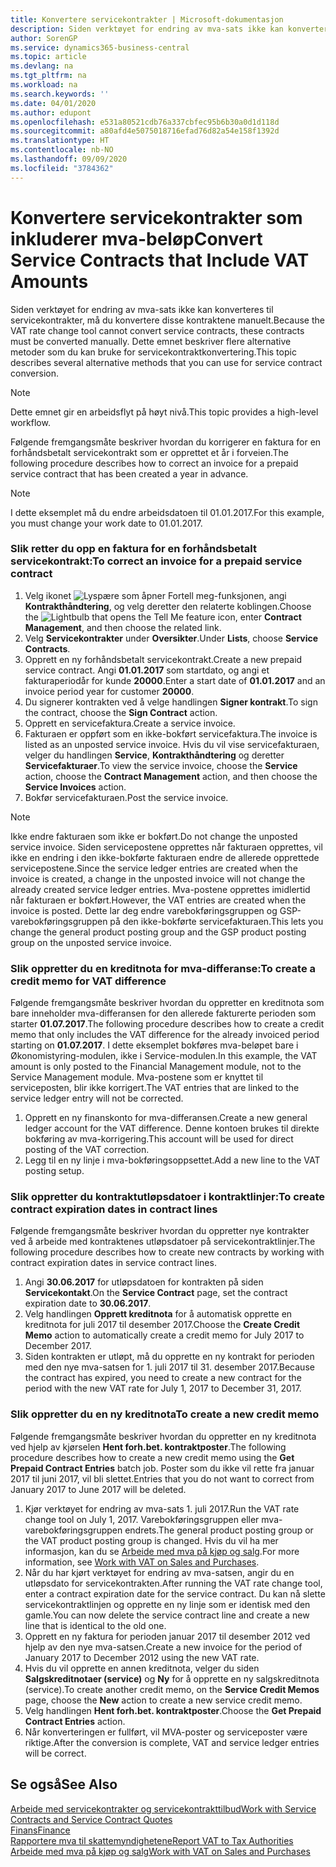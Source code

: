 ```yaml
---
title: Konvertere servicekontrakter | Microsoft-dokumentasjon
description: Siden verktøyet for endring av mva-sats ikke kan konverteres til servicekontrakter, må du konvertere disse kontraktene manuelt. Dette emnet beskriver flere alternative metoder som du kan bruke for servicekontraktkonvertering.
author: SorenGP
ms.service: dynamics365-business-central
ms.topic: article
ms.devlang: na
ms.tgt_pltfrm: na
ms.workload: na
ms.search.keywords: ''
ms.date: 04/01/2020
ms.author: edupont
ms.openlocfilehash: e531a80521cdb76a337cbfec95b6b30a0d1d118d
ms.sourcegitcommit: a80afd4e5075018716efad76d82a54e158f1392d
ms.translationtype: HT
ms.contentlocale: nb-NO
ms.lasthandoff: 09/09/2020
ms.locfileid: "3784362"
---
```

# <a name="convert-service-contracts-that-include-vat-amounts"></a><span data-ttu-id="58313-104">Konvertere servicekontrakter som inkluderer mva-beløp</span><span class="sxs-lookup"><span data-stu-id="58313-104">Convert Service Contracts that Include VAT Amounts</span></span>
<span data-ttu-id="58313-105">Siden verktøyet for endring av mva-sats ikke kan konverteres til servicekontrakter, må du konvertere disse kontraktene manuelt.</span><span class="sxs-lookup"><span data-stu-id="58313-105">Because the VAT rate change tool cannot convert service contracts, these contracts must be converted manually.</span></span> <span data-ttu-id="58313-106">Dette emnet beskriver flere alternative metoder som du kan bruke for servicekontraktkonvertering.</span><span class="sxs-lookup"><span data-stu-id="58313-106">This topic describes several alternative methods that you can use for service contract conversion.</span></span>  

> [!NOTE]  
>  <span data-ttu-id="58313-107">Dette emnet gir en arbeidsflyt på høyt nivå.</span><span class="sxs-lookup"><span data-stu-id="58313-107">This topic provides a high-level workflow.</span></span>  

 <span data-ttu-id="58313-108">Følgende fremgangsmåte beskriver hvordan du korrigerer en faktura for en forhåndsbetalt servicekontrakt som er opprettet et år i forveien.</span><span class="sxs-lookup"><span data-stu-id="58313-108">The following procedure describes how to correct an invoice for a prepaid service contract that has been created a year in advance.</span></span>  

> [!NOTE]  
>  <span data-ttu-id="58313-109">I dette eksemplet må du endre arbeidsdatoen til 01.01.2017.</span><span class="sxs-lookup"><span data-stu-id="58313-109">For this example, you must change your work date to 01.01.2017.</span></span>  

### <a name="to-correct-an-invoice-for-a-prepaid-service-contract"></a><span data-ttu-id="58313-110">Slik retter du opp en faktura for en forhåndsbetalt servicekontrakt:</span><span class="sxs-lookup"><span data-stu-id="58313-110">To correct an invoice for a prepaid service contract</span></span>  
1. <span data-ttu-id="58313-111">Velg ikonet ![Lyspære som åpner Fortell meg-funksjonen](media/ui-search/search_small.png "Fortell hva du vil gjøre"), angi **Kontrakthåndtering**, og velg deretter den relaterte koblingen.</span><span class="sxs-lookup"><span data-stu-id="58313-111">Choose the ![Lightbulb that opens the Tell Me feature](media/ui-search/search_small.png "Tell me what you want to do") icon, enter **Contract Management**, and then choose the related link.</span></span>  
2. <span data-ttu-id="58313-112">Velg **Servicekontrakter** under **Oversikter**.</span><span class="sxs-lookup"><span data-stu-id="58313-112">Under **Lists**, choose **Service Contracts**.</span></span>  
3. <span data-ttu-id="58313-113">Opprett en ny forhåndsbetalt servicekontrakt.</span><span class="sxs-lookup"><span data-stu-id="58313-113">Create a new prepaid service contract.</span></span> <span data-ttu-id="58313-114">Angi **01.01.2017** som startdato, og angi et fakturaperiodår for kunde **20000**.</span><span class="sxs-lookup"><span data-stu-id="58313-114">Enter a start date of **01.01.2017** and an invoice period year for customer **20000**.</span></span>  
4. <span data-ttu-id="58313-115">Du signerer kontrakten ved å velge handlingen **Signer kontrakt**.</span><span class="sxs-lookup"><span data-stu-id="58313-115">To sign the contract, choose the **Sign Contract** action.</span></span>  
5. <span data-ttu-id="58313-116">Opprett en servicefaktura.</span><span class="sxs-lookup"><span data-stu-id="58313-116">Create a service invoice.</span></span>
6. <span data-ttu-id="58313-117">Fakturaen er oppført som en ikke-bokført servicefaktura.</span><span class="sxs-lookup"><span data-stu-id="58313-117">The invoice is listed as an unposted service invoice.</span></span> <span data-ttu-id="58313-118">Hvis du vil vise servicefakturaen, velger du handlingen **Service**, **Kontrakthåndtering** og deretter **Servicefakturaer**.</span><span class="sxs-lookup"><span data-stu-id="58313-118">To view the service invoice, choose the **Service** action, choose the **Contract Management** action, and then choose the **Service Invoices** action.</span></span>  
7. <span data-ttu-id="58313-119">Bokfør servicefakturaen.</span><span class="sxs-lookup"><span data-stu-id="58313-119">Post the service invoice.</span></span>  

> [!NOTE]  
>  <span data-ttu-id="58313-120">Ikke endre fakturaen som ikke er bokført.</span><span class="sxs-lookup"><span data-stu-id="58313-120">Do not change the unposted service invoice.</span></span> <span data-ttu-id="58313-121">Siden servicepostene opprettes når fakturaen opprettes, vil ikke en endring i den ikke-bokførte fakturaen endre de allerede opprettede servicepostene.</span><span class="sxs-lookup"><span data-stu-id="58313-121">Since the service ledger entries are created when the invoice is created, a change in the unposted invoice will not change the already created service ledger entries.</span></span> <span data-ttu-id="58313-122">Mva-postene opprettes imidlertid når fakturaen er bokført.</span><span class="sxs-lookup"><span data-stu-id="58313-122">However, the VAT entries are created when the invoice is posted.</span></span> <span data-ttu-id="58313-123">Dette lar deg endre varebokføringsgruppen og GSP-varebokføringsgruppen på den ikke-bokførte servicefakturaen.</span><span class="sxs-lookup"><span data-stu-id="58313-123">This lets you change the general product posting group and the GSP product posting group on the unposted service invoice.</span></span>  

### <a name="to-create-a-credit-memo-for-vat-difference"></a><span data-ttu-id="58313-124">Slik oppretter du en kreditnota for mva-differanse:</span><span class="sxs-lookup"><span data-stu-id="58313-124">To create a credit memo for VAT difference</span></span>  
<span data-ttu-id="58313-125">Følgende fremgangsmåte beskriver hvordan du oppretter en kreditnota som bare inneholder mva-differansen for den allerede fakturerte perioden som starter **01.07.2017**.</span><span class="sxs-lookup"><span data-stu-id="58313-125">The following procedure describes how to create a credit memo that only includes the VAT difference for the already invoiced period starting on **01.07.2017**.</span></span> <span data-ttu-id="58313-126">I dette eksemplet bokføres mva-beløpet bare i Økonomistyring-modulen, ikke i Service-modulen.</span><span class="sxs-lookup"><span data-stu-id="58313-126">In this example, the VAT amount is only posted to the Financial Management module, not to the Service Management module.</span></span> <span data-ttu-id="58313-127">Mva-postene som er knyttet til serviceposten, blir ikke korrigert.</span><span class="sxs-lookup"><span data-stu-id="58313-127">The VAT entries that are linked to the service ledger entry will not be corrected.</span></span>  

1. <span data-ttu-id="58313-128">Opprett en ny finanskonto for mva-differansen.</span><span class="sxs-lookup"><span data-stu-id="58313-128">Create a new general ledger account for the VAT difference.</span></span> <span data-ttu-id="58313-129">Denne kontoen brukes til direkte bokføring av mva-korrigering.</span><span class="sxs-lookup"><span data-stu-id="58313-129">This account will be used for direct posting of the VAT correction.</span></span>  
2. <span data-ttu-id="58313-130">Legg til en ny linje i mva-bokføringsoppsettet.</span><span class="sxs-lookup"><span data-stu-id="58313-130">Add a new line to the VAT posting setup.</span></span>  

### <a name="to-create-contract-expiration-dates-in-contract-lines"></a><span data-ttu-id="58313-131">Slik oppretter du kontraktutløpsdatoer i kontraktlinjer:</span><span class="sxs-lookup"><span data-stu-id="58313-131">To create contract expiration dates in contract lines</span></span>  
<span data-ttu-id="58313-132">Følgende fremgangsmåte beskriver hvordan du oppretter nye kontrakter ved å arbeide med kontraktenes utløpsdatoer på servicekontraktlinjer.</span><span class="sxs-lookup"><span data-stu-id="58313-132">The following procedure describes how to create new contracts by working with contract expiration dates in service contract lines.</span></span>  

1. <span data-ttu-id="58313-133">Angi **30.06.2017** for utløpsdatoen for kontrakten på siden **Servicekontakt**.</span><span class="sxs-lookup"><span data-stu-id="58313-133">On the **Service Contract** page, set the contract expiration date to **30.06.2017**.</span></span>  
2. <span data-ttu-id="58313-134">Velg handlingen **Opprett kreditnota** for å automatisk opprette en kreditnota for juli 2017 til desember 2017.</span><span class="sxs-lookup"><span data-stu-id="58313-134">Choose the **Create Credit Memo** action to automatically create a credit memo for July 2017 to December 2017.</span></span>  
3. <span data-ttu-id="58313-135">Siden kontrakten er utløpt, må du opprette en ny kontrakt for perioden med den nye mva-satsen for 1. juli 2017 til 31. desember 2017.</span><span class="sxs-lookup"><span data-stu-id="58313-135">Because the contract has expired, you need to create a new contract for the period with the new VAT rate for July 1, 2017 to December 31, 2017.</span></span>  

### <a name="to-create-a-new-credit-memo"></a><span data-ttu-id="58313-136">Slik oppretter du en ny kreditnota</span><span class="sxs-lookup"><span data-stu-id="58313-136">To create a new credit memo</span></span>  
<span data-ttu-id="58313-137">Følgende fremgangsmåte beskriver hvordan du oppretter en ny kreditnota ved hjelp av kjørselen **Hent forh.bet. kontraktposter**.</span><span class="sxs-lookup"><span data-stu-id="58313-137">The following procedure describes how to create a new credit memo using the **Get Prepaid Contract Entries** batch job.</span></span> <span data-ttu-id="58313-138">Poster som du ikke vil rette fra januar 2017 til juni 2017, vil bli slettet.</span><span class="sxs-lookup"><span data-stu-id="58313-138">Entries that you do not want to correct from January 2017 to June 2017 will be deleted.</span></span>  

1. <span data-ttu-id="58313-139">Kjør verktøyet for endring av mva-sats 1. juli 2017.</span><span class="sxs-lookup"><span data-stu-id="58313-139">Run the VAT rate change tool on July 1, 2017.</span></span> <span data-ttu-id="58313-140">Varebokføringsgruppen eller mva-varebokføringsgruppen endrets.</span><span class="sxs-lookup"><span data-stu-id="58313-140">The general product posting group or the VAT product posting group is changed.</span></span> <span data-ttu-id="58313-141">Hvis du vil ha mer informasjon, kan du se [Arbeide med mva på kjøp og salg](finance-work-with-vat.md).</span><span class="sxs-lookup"><span data-stu-id="58313-141">For more information, see [Work with VAT on Sales and Purchases](finance-work-with-vat.md).</span></span>  
2. <span data-ttu-id="58313-142">Når du har kjørt verktøyet for endring av mva-satsen, angir du en utløpsdato for servicekontrakten.</span><span class="sxs-lookup"><span data-stu-id="58313-142">After running the VAT rate change tool, enter a contract expiration date for the service contract.</span></span> <span data-ttu-id="58313-143">Du kan nå slette servicekontraktlinjen og opprette en ny linje som er identisk med den gamle.</span><span class="sxs-lookup"><span data-stu-id="58313-143">You can now delete the service contract line and create a new line that is identical to the old one.</span></span>  
3. <span data-ttu-id="58313-144">Opprett en ny faktura for perioden januar 2017 til desember 2012 ved hjelp av den nye mva-satsen.</span><span class="sxs-lookup"><span data-stu-id="58313-144">Create a new invoice for the period of January 2017 to December 2012 using the new VAT rate.</span></span>  
4. <span data-ttu-id="58313-145">Hvis du vil opprette en annen kreditnota, velger du siden **Salgskreditnotaer (service)** og **Ny** for å opprette en ny salgskreditnota (service).</span><span class="sxs-lookup"><span data-stu-id="58313-145">To create another credit memo, on the **Service Credit Memos** page, choose the **New** action to create a new service credit memo.</span></span>  
5. <span data-ttu-id="58313-146">Velg handlingen **Hent forh.bet. kontraktposter**.</span><span class="sxs-lookup"><span data-stu-id="58313-146">Choose the **Get Prepaid Contract Entries** action.</span></span>  
6. <span data-ttu-id="58313-147">Når konverteringen er fullført, vil MVA-poster og serviceposter være riktige.</span><span class="sxs-lookup"><span data-stu-id="58313-147">After the conversion is complete, VAT and service ledger entries will be correct.</span></span>  

## <a name="see-also"></a><span data-ttu-id="58313-148">Se også</span><span class="sxs-lookup"><span data-stu-id="58313-148">See Also</span></span>  
[<span data-ttu-id="58313-149">Arbeide med servicekontrakter og servicekontrakttilbud</span><span class="sxs-lookup"><span data-stu-id="58313-149">Work with Service Contracts and Service Contract Quotes</span></span>](service-how-to-create-service-contracts-and-service-contract-quotes.md)  
[<span data-ttu-id="58313-150">Finans</span><span class="sxs-lookup"><span data-stu-id="58313-150">Finance</span></span>](finance.md)  
[<span data-ttu-id="58313-151">Rapportere mva til skattemyndighetene</span><span class="sxs-lookup"><span data-stu-id="58313-151">Report VAT to Tax Authorities</span></span>](finance-how-report-vat.md)  
[<span data-ttu-id="58313-152">Arbeide med mva på kjøp og salg</span><span class="sxs-lookup"><span data-stu-id="58313-152">Work with VAT on Sales and Purchases</span></span>](finance-work-with-vat.md)  
